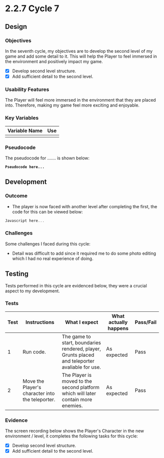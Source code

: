 # 2.2.7 Cycle 7

## Design

### Objectives

In the seventh cycle, my objectives are to develop the second level of my game and add some detail to it. This will help the Player to feel immersed in the environment and positively impact my game.

* [x] Develop second level structure.
* [x] Add sufficient detail to the second level.

### Usability Features

The Player will feel more immersed in the environment that they are placed into. Therefore, making my game feel more exciting and enjoyable.



### Key Variables

| Variable Name | Use |
| ------------- | --- |
|               |     |

### Pseudocode

The pseudocode for ....... is shown below:

<pre><code><strong>Pseudocode here...
</strong></code></pre>

## Development

### Outcome

* The player is now faced with another level after completing the first, the code for this can be viewed below:

```javascript
Javascript here...
```

### Challenges

Some challenges I faced during this cycle:

* Detail was difficult to add since it required me to do some photo editing which I had no real experience of doing.

## Testing

Tests performed in this cycle are evidenced below, they were a crucial aspect to my development.

### Tests

| Test | Instructions                                     | What I expect                                                                                   | What actually happens | Pass/Fail |
| ---- | ------------------------------------------------ | ----------------------------------------------------------------------------------------------- | --------------------- | --------- |
| 1    | Run code.                                        | The game to start, boundaries rendered, player, Grunts placed and teleporter avaliable for use. | As expected           | Pass      |
| 2    | Move the Player's character into the teleporter. | The Player is moved to the second platform which will later contain more enemies.               | As expected           | Pass      |

### Evidence

The screen recording below shows the Player's Character in the new environment / level, it completes the following tasks for this cycle:

* [x] Develop second level structure.
* [x] Add sufficient detail to the second level.
